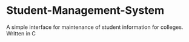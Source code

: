 # Student-Management-System
A simple interface for maintenance of student information for colleges. Written in C
